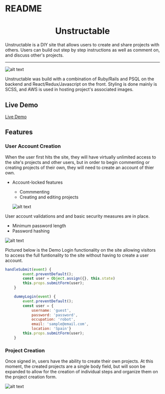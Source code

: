 # README
<h1 align="center">Unstructable</h1>

Unstructable is a DIY site that allows users to create and share projects with others. Users can build out step by step instructions as well as comment on, and discuss other's projects. 

___

![alt text](https://github.com/galenddavis/project_images/blob/main/unstructable/splash%20page.png "Unstructable Splash Page")

Unstructable was build with a combination of Ruby/Rails and PSQL on the backend and React/Redux/Javascript on the front. Styling is done mainly is SCSS, and AWS is used in hosting project's associated images.

## Live Demo

[Live Demo](https://unstructable.herokuapp.com/#/)

## Features

### User Account Creation

When the user first hits the site, they will have virtually unlimited access to the site's projects and other users, but in order to begin commenting or creating projects of their own, they will need to create an account of thier own. 

* Account-locked features
  * Commmenting
  * Creating and editing projects
  
  ![alt text](https://github.com/galenddavis/project_images/blob/main/unstructable/login.png "Unstructable Login Page")
  
User account validations and and basic security measures are in place.
* Minimum password length
* Password hashing

![alt text](https://github.com/galenddavis/project_images/blob/main/unstructable/user_auth.png "Unstructable Login errors")

Pictured below is the Demo Login functionality on the site allowing visitors to access the full funtionality to the site without having to create a user account.

``` javascript
handleSubmit(event) {
        event.preventDefault();
        const user = Object.assign({}, this.state)
        this.props.submitForm(user);
    }

    dummyLogin(event) {
        event.preventDefault();
        const user = {
            username: 'guest',
            password: 'password',
            occupation: 'robot',
            email: 'sample@email.com',
            location: 'Spain'}
        this.props.submitForm(user);
    }
```
### Project Creation

Once signed in, users have the ability to create their own projects. At this moment, the created projects are a single body field, but will soon be expanded to allow for the creation of individual steps and organize them on the project creation form. 

![alt text](https://github.com/galenddavis/project_images/blob/main/unstructable/create_project.png "Unstructable create form")


